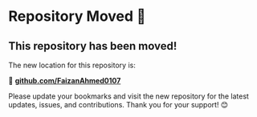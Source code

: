 # Repository Moved 🚀

## This repository has been moved!

The new location for this repository is:

🔗 **[github.com/FaizanAhmed0107](https://github.com/FaizanAhmed0107)**

Please update your bookmarks and visit the new repository for the latest updates, issues, and contributions.
Thank you for your support! 😊

